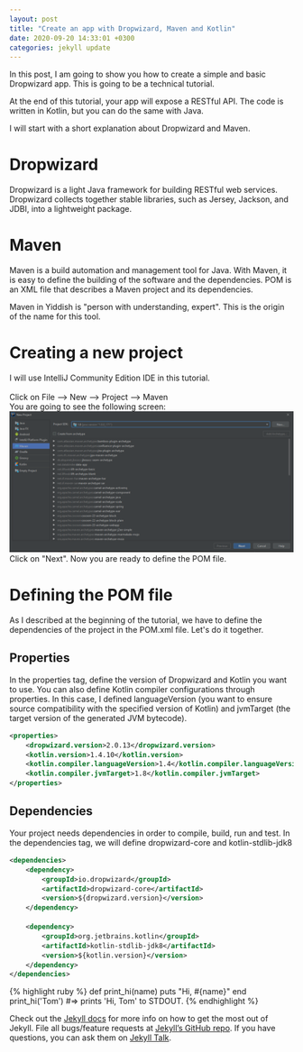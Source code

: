 ```yaml
---
layout: post
title: "Create an app with Dropwizard, Maven and Kotlin"
date: 2020-09-20 14:33:01 +0300
categories: jekyll update
---
```


In this post, I am going to show you how to create a simple and basic Dropwizard app. This is going to be a technical tutorial.

At the end of this tutorial, your app will expose a RESTful API.
The code is written in Kotlin, but you can do the same with Java.

I will start with a short explanation about Dropwizard and Maven.

# Dropwizard 
Dropwizard is a light Java framework for building RESTful web services. Dropwizard collects together stable libraries, such as Jersey, Jackson, and JDBI, into a lightweight package.

# Maven
Maven is a build automation and management tool for Java.
With Maven, it is easy to define the building of the software and the dependencies.
POM is an XML file that describes a Maven project and its dependencies.

Maven in Yiddish is "person with understanding, expert". This is the origin of the name for this tool.




# Creating a new project
I will use IntelliJ Community Edition IDE in this tutorial.
<br/>
<br/>
Click on File --> New --> Project --> Maven  
You are going to see the following screen:
![New project screen](https://github.com/RonP3/blog/blob/master/photos/drop0.png)
Click on "Next". Now you are ready to define the POM file.

# Defining the POM file
As I described at the beginning of the tutorial, we have to define the dependencies of the project in the POM.xml file. Let's do it together.

## Properties
In the properties tag, define the version of Dropwizard and Kotlin you want to use.
You can also define Kotlin compiler configurations through properties. In this case, I defined languageVersion (you want to ensure source compatibility with the specified version of Kotlin) and jvmTarget (the target version of the generated JVM bytecode).
```xml
<properties>
	<dropwizard.version>2.0.13</dropwizard.version>
	<kotlin.version>1.4.10</kotlin.version>
	<kotlin.compiler.languageVersion>1.4</kotlin.compiler.languageVersion>
	<kotlin.compiler.jvmTarget>1.8</kotlin.compiler.jvmTarget>
</properties>
```

## Dependencies
Your project needs dependencies in order to compile, build, run and test.
In the dependencies tag, we will define dropwizard-core and kotlin-stdlib-jdk8

```xml
<dependencies>
	<dependency>
		<groupId>io.dropwizard</groupId>
		<artifactId>dropwizard-core</artifactId>
		<version>${dropwizard.version}</version>
	</dependency>

	<dependency>
		<groupId>org.jetbrains.kotlin</groupId>
		<artifactId>kotlin-stdlib-jdk8</artifactId>
		<version>${kotlin.version}</version>
	</dependency>
</dependencies>
```


{% highlight ruby %}
def print_hi(name)
puts "Hi, #{name}"
end
print_hi('Tom')
#=> prints 'Hi, Tom' to STDOUT.
{% endhighlight %}

Check out the [Jekyll docs][jekyll-docs] for more info on how to get the most out of Jekyll. File all bugs/feature requests at [Jekyll’s GitHub repo][jekyll-gh]. If you have questions, you can ask them on [Jekyll Talk][jekyll-talk].

[jekyll-docs]: https://jekyllrb.com/docs/home
[jekyll-gh]: https://github.com/jekyll/jekyll
[jekyll-talk]: https://talk.jekyllrb.com/
